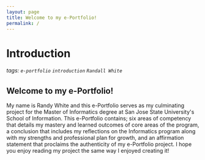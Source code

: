 ```yaml
---
layout: page
title: Welcome to my e-Portfolio!
permalink: /
---
```

# Introduction
###### tags: `e-portfolio` `introduction` `Randall White`

## Welcome to my e-Portfolio!

My name is Randy White and this e-Portfolio serves as my culminating project for the Master of Informatics degree at San Jose State University's School of Information. This e-Portfolio contains; six areas of competency that details my mastery and learned outcomes of core areas of the program, a conclusion that includes my reflections on the Informatics program along with my strengths and professional plan for growth, and an affirmation statement that proclaims the authenticity of my e-Portfolio project. I hope you enjoy reading my project the same way I enjoyed creating it!
